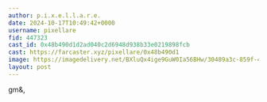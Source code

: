```yaml
---
author: p.i.x.e.l.l.a.r.e.
date: 2024-10-17T10:49:42+0000
username: pixellare
fid: 447323
cast_id: 0x48b490d1d2ad040c2d6948d938b33e0219898fcb
cast: https://farcaster.xyz/pixellare/0x48b490d1
image: https://imagedelivery.net/BXluQx4ige9GuW0Ia56BHw/30489a3c-859f-4385-5413-21d275f0b000/original
layout: post
---
```


gm&,

<img src='https://imagedelivery.net/BXluQx4ige9GuW0Ia56BHw/30489a3c-859f-4385-5413-21d275f0b000/original' alt='' referrerpolicy='no-referrer'/>
